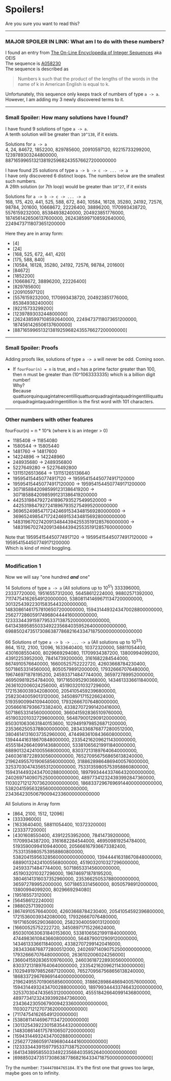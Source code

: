 # Spoilers!
Are you sure you want to read this?

---
### MAJOR SPOILER IN LINK: What am I to do with these numbers?
I found an entry from [The On-Line Encyclopedia of Integer Sequences](https://oeis.org/) aka OEIS  
The sequence is [A058230](https://oeis.org/draft/A058230)  
The sequence is described as
> Numbers k such that the product of the lengths of the words in the name of k in American English is equal to k.

Unfortunately, this sequence only keeps track of numbers of type `a -> a`.
However, I am adding my 3 newly discovered terms to it.


---
### Small Spoiler: How many solutions have I found?

I have found 9 solutions of type `a -> a`.  
A tenth solution will be greater than `10^138`, if it exists.
	
Solutions for `a -> a`  
  4, 24, 84672, 1852200, 829785600, 20910597120, 92215733299200, 1239789303244800000, 887165996513213819259682435576627200000000
  
I have found 25 solutions of type `a -> b -> c -> ... -> a`  
I have only discovered 6 distinct loops.
The numbers below are the smallest such numbers.  
A 26th solution (or 7th loop) would be greater than `10^27`, if it exists

Solutions for `a -> b -> c -> ... -> a`  
 168, 175, 420, 441, 525, 588, 672, 840, 10584, 16128, 35280, 24192, 72576, 98784, 201600, 10668672, 22226400, 38896200, 1170993438720, 5576159232000, 85384938240000, 204923851776000, 1874561426506137600000, 2624385997108592640000, 22494737118073651200000

Here they are in array form:
- [4]
- [24]
- [168, 525, 672, 441, 420]
- [175, 588, 840]
- [10584, 16128, 35280, 24192, 72576, 98784, 201600]
- [84672]
- [1852200]
- [10668672, 38896200, 22226400]
- [829785600]
- [20910597120]
- [5576159232000, 1170993438720, 204923851776000, 85384938240000]
- [92215733299200]
- [1239789303244800000]
- [2624385997108592640000, 22494737118073651200000, 1874561426506137600000]
- [887165996513213819259682435576627200000000]


---
### Small Spoiler: Proofs

Adding proofs like, solutions of type `a -> a` will never be odd.
Coming soon.

- If `fourFour(n) = n` is true, and `n` has a prime factor greater than 100,  
then n must be greater than (10^1063333335) which is a billion digit number!  
Why?  
Because quattuorquinquagintatrecentilliquattuorquadragintaquadringentilliquattuorquadragintaquadringentillion is the first word with 101 characters.

---
### Other numbers with other features
fourFour(n) = n * 10^k (where k is an integer > 0)

- 1185408 -> 11854080
- 1580544 -> 15805440
- 1481760 -> 14817600
- 14224896 -> 142248960
- 248935680 -> 2489356800
- 5227649280 -> 52276492800
- 13115126513664 -> 131151265136640
- 195954154450774917120 -> 195954154450774917120000
- 195954154450774917120000 -> 1959541544507749171200000
- 30718588420985991231386419200 -> 30718588420985991231386419200000
- 44253198479272418967935275499520000 -> 442531984792724189679352754995200000000
- 3696524985471724246915343481569280000000 -> 369652498547172424691534348156928000000000
- 14831967027420913484439425535191285760000000 -> 148319670274209134844394255351912857600000000

Note that 195954154450774917120 -> 195954154450774917120000 -> 1959541544507749171200000  
Which is kind of mind boggling.


---
### Modification 1
Now we will say "one hundred ***and*** one"

14 Solutions of type `a -> a` (All solutions up to 10<sup>51</sup>)
  333396000, 23337720000, 19516557312000, 56458612224000, 98802571392000, 711747541626549120000000, 5380811414696711347200000000, 301325439223015835443200000000, 148308614617578106507200000000, 1594314493243470028800000000, 2562772860591749680444416000000000, 123333443915977953371387520000000000000, 64134389585503349223568403595264000000000000, 698850247351730863877868216433471875000000000000000

66 Solutions of type `a -> b -> ... -> a` (All solutions up to 10<sup>33</sup>)  
  864, 1512, 2100, 12096, 1633640400, 10372320000, 58811054400, 4301608550400, 8029669294080, 11709934387200, 13800994099200, 43912253952000, 78414739200000, 3161682284544000, 8674910576640000, 16600525752222720, 42603668784230400, 50718653314560000, 80505798912000000, 179326667076480000, 196746971878195200, 245933714847744000, 365972789952000000, 469509819254784000, 1917165095290368000, 1434613336611840000, 2636102006024256000, 4519032010327296000, 17215360039342080000, 20541054592396800000, 25823040059013120000, 34508971715226624000, 51935900994109440000, 179326667076480000000, 205666167936673382400, 433827072991420416000, 507186533145600000000, 3660415928365109760000, 4519032010327296000000, 5648790012909120000000, 8503010630631840153600, 10294919798526871200000, 23536625053788000000000, 28343368768772800512000, 38046141316037352960000, 47449836108436608000000, 139444416318670848000000, 233542162096211430000000, 455518426640991436800000, 533810656219911840000000, 688901324241005568000000, 830372131897640640000000, 2460361872289305600000000, 7652709567568656138240000, 21962495570190658560000000, 31886289864869400576000000, 32537030474356531200000000, 75331359805753958860800000, 159431449324347002880000000, 189799344433746432000000000, 240269714090752500000000000, 489773412324393992847360000, 1103027121270736200000000000, 186833729676969144000000000000, 538204159563285600000000000000, 2343642305067900942336000000000000


All Solutions in Array form

 - [864, 2100, 1512, 12096]
 - [333396000]
 - [1633640400, 58811054400, 10372320000]
 - [23337720000]
 - [4301608550400, 43912253952000, 78414739200000, 11709934387200, 3161682284544000, 469509819254784000, 51935900994109440000, 205666167936673382400, 75331359805753958860800000, 538204159563285600000000000000, 139444416318670848000000, 688901324241005568000000, 4519032010327296000000, 245933714847744000, 507186533145600000000, 4519032010327296000, 196746971878195200, 38046141316037352960000, 23536625053788000000000, 365972789952000000, 50718653314560000, 80505798912000000, 13800994099200, 8029669294080]
 - [19516557312000]
 - [56458612224000]
 - [98802571392000]
 - [8674910576640000, 42603668784230400, 20541054592396800000, 17215360039342080000, 179326667076480000, 1917165095290368000, 25823040059013120000]
 - [16600525752222720, 34508971715226624000, 8503010630631840153600, 533810656219911840000000, 47449836108436608000000, 5648790012909120000000, 1434613336611840000, 433827072991420416000, 28343368768772800512000, 240269714090752500000000000, 179326667076480000000, 2636102006024256000]
 - [3660415928365109760000, 2460361872289305600000000, 830372131897640640000000, 233542162096211430000000]
 - [10294919798526871200000, 7652709567568656138240000, 186833729676969144000000000000, 21962495570190658560000000, 31886289864869400576000000, 159431449324347002880000000, 189799344433746432000000000, 32537030474356531200000000, 455518426640991436800000, 489773412324393992847360000, 2343642305067900942336000000000000, 1103027121270736200000000000]
 - [711747541626549120000000]
 - [5380811414696711347200000000]
 - [301325439223015835443200000000]
 - [148308614617578106507200000000]
 - [1594314493243470028800000000]
 - [2562772860591749680444416000000000]
 - [123333443915977953371387520000000000000]
 - [64134389585503349223568403595264000000000000]
 - [698850247351730863877868216433471875000000000000000]






Try the number: `734447084765184`. It's the first one that grows too large, maybe goes on to infinity.
